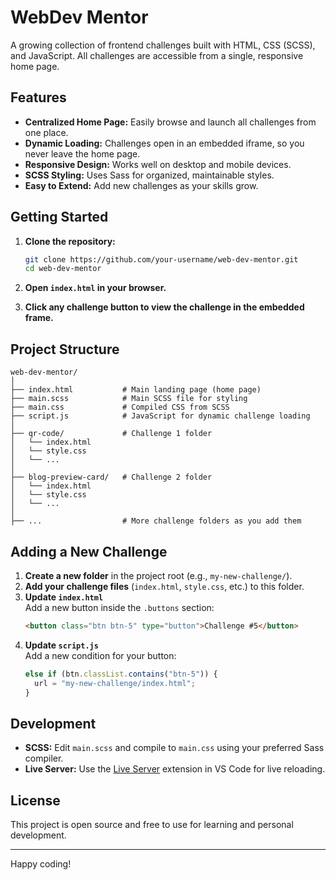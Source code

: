 # WebDev Mentor

A growing collection of frontend challenges built with HTML, CSS (SCSS), and JavaScript. All challenges are accessible from a single, responsive home page.

## Features

- **Centralized Home Page:** Easily browse and launch all challenges from one place.
- **Dynamic Loading:** Challenges open in an embedded iframe, so you never leave the home page.
- **Responsive Design:** Works well on desktop and mobile devices.
- **SCSS Styling:** Uses Sass for organized, maintainable styles.
- **Easy to Extend:** Add new challenges as your skills grow.

## Getting Started

1. **Clone the repository:**
   ```sh
   git clone https://github.com/your-username/web-dev-mentor.git
   cd web-dev-mentor
   ```

2. **Open `index.html` in your browser.**

3. **Click any challenge button to view the challenge in the embedded frame.**

## Project Structure

```
web-dev-mentor/
│
├── index.html           # Main landing page (home page)
├── main.scss            # Main SCSS file for styling
├── main.css             # Compiled CSS from SCSS
├── script.js            # JavaScript for dynamic challenge loading
│
├── qr-code/             # Challenge 1 folder
│   └── index.html
│   └── style.css
│   └── ...
│
├── blog-preview-card/   # Challenge 2 folder
│   └── index.html
│   └── style.css
│   └── ...
│
├── ...                  # More challenge folders as you add them
```

## Adding a New Challenge

1. **Create a new folder** in the project root (e.g., `my-new-challenge/`).
2. **Add your challenge files** (`index.html`, `style.css`, etc.) to this folder.
3. **Update `index.html`**  
   Add a new button inside the `.buttons` section:
   ```html
   <button class="btn btn-5" type="button">Challenge #5</button>
   ```
4. **Update `script.js`**  
   Add a new condition for your button:
   ```javascript
   else if (btn.classList.contains("btn-5")) {
     url = "my-new-challenge/index.html";
   }
   ```

## Development

- **SCSS:** Edit `main.scss` and compile to `main.css` using your preferred Sass compiler.
- **Live Server:** Use the [Live Server](https://marketplace.visualstudio.com/items?itemName=ritwickdey.LiveServer) extension in VS Code for live reloading.

## License

This project is open source and free to use for learning and personal development.

---

Happy coding!
